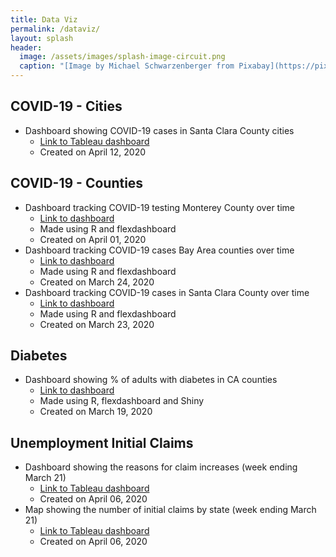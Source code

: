 ```yaml
---
title: Data Viz
permalink: /dataviz/
layout: splash
header:
  image: /assets/images/splash-image-circuit.png
  caption: "[Image by Michael Schwarzenberger from Pixabay](https://pixabay.com/users/blickpixel-52945/?utm_source=link-attribution&amp;utm_medium=referral&amp;utm_campaign=image&amp;utm_content=453758)"
---
```


## COVID-19 - Cities
* Dashboard showing COVID-19 cases in Santa Clara County cities
  - [Link to Tableau dashboard](https://public.tableau.com/profile/jackjleescience#!/vizhome/COVID-19casesinSantaClaraCountycities/COVID-19SCCCitiesDash)
  - Created on April 12, 2020

## COVID-19 - Counties
* Dashboard tracking COVID-19 testing Monterey County over time
     - [Link to dashboard](covid19_mry.html)
     - Made using R and flexdashboard
     - Created on April 01, 2020
* Dashboard tracking COVID-19 cases Bay Area counties over time
     - [Link to dashboard](covid19_bayarea.html)
     - Made using R and flexdashboard
     - Created on March 24, 2020
* Dashboard tracking COVID-19 cases in Santa Clara County over time
     - [Link to dashboard](covid19_scc.html)
     - Made using R and flexdashboard
     - Created on March 23, 2020

## Diabetes
* Dashboard showing % of adults with diabetes in CA counties
     - [Link to dashboard](https://jackjlee.shinyapps.io/ca_counties_diabetes/)
     - Made using R, flexdashboard and Shiny
     - Created on March 19, 2020

## Unemployment Initial Claims
* Dashboard showing the reasons for claim increases (week ending March 21)
  - [Link to Tableau dashboard](https://public.tableau.com/profile/jackjleescience#!/vizhome/ReasonsUnemploymentInitialClaims-March21/StateCommentsDash)
  - Created on April 06, 2020
* Map showing the number of initial claims by state (week ending March 21)
  - [Link to Tableau dashboard](https://public.tableau.com/profile/jackjleescience#!/vizhome/MapofUnemploymentInitialClaims-March21/MapDash)
  - Created on April 06, 2020
